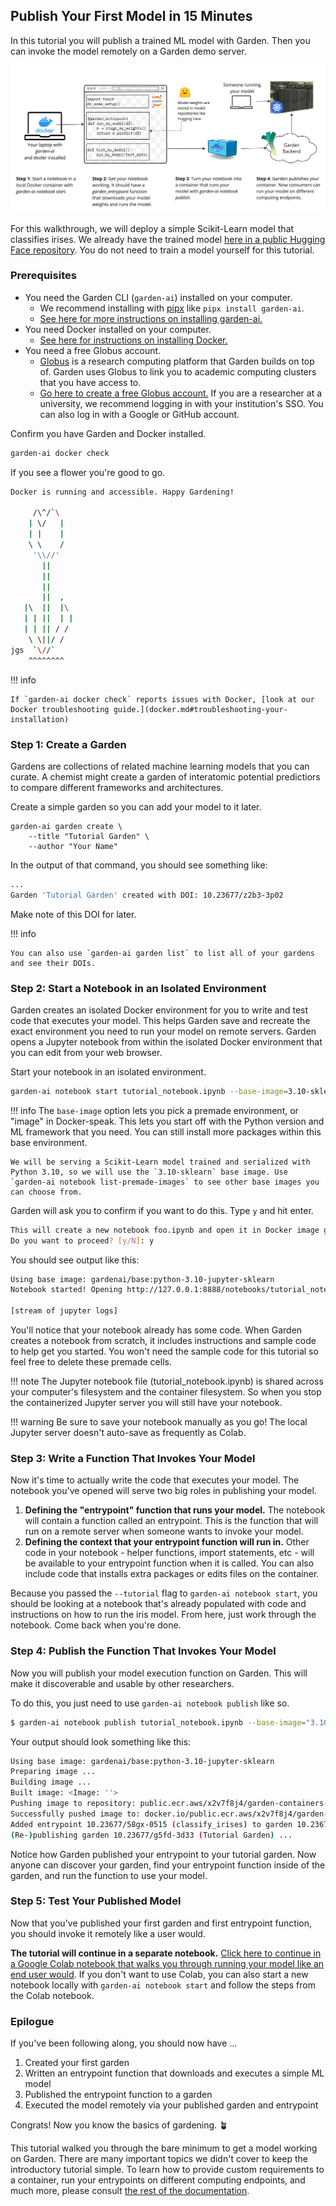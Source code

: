 
## Publish Your First Model in 15 Minutes

In this tutorial you will publish a trained ML model with Garden. Then you can invoke the model remotely on a Garden demo server.

![Box and arrow diagram showing the steps to publish a Garden entrypoint.](./images/Clean-Garden-Diagram.jpg)

For this walkthrough, we will deploy a simple Scikit-Learn model that classifies irises. We already have the trained model [here in a public Hugging Face repository](https://huggingface.co/Garden-AI/sklearn-seedling/tree/main). You do not need to train a model yourself for this tutorial.

### Prerequisites

- You need the Garden CLI (`garden-ai`) installed on your computer.
    - We recommend installing with [pipx](https://github.com/pypa/pipx?tab=readme-ov-file#pipx--install-and-run-python-applications-in-isolated-environments) like `pipx install garden-ai`.
    - [See here for more instructions on installing garden-ai.](user_guide/installation.md)
- You need Docker installed on your computer.
    - [See here for instructions on installing Docker.](user_guide/docker.md)
- You need a free Globus account.
    - [Globus](https://www.globus.org/what-we-do) is a research computing platform that Garden builds on top of. Garden uses Globus to link you to academic computing clusters that you have access to.
    - [Go here to create a free Globus account.](https://app.globus.org/) If you are a researcher at a university, we recommend logging in with your institution's SSO. You can also log in with a Google or GitHub account.

Confirm you have Garden and Docker installed.

```bash
garden-ai docker check
```

If you see a flower you're good to go.

```bash
Docker is running and accessible. Happy Gardening!

     /\^/`\
    | \/   |
    | |    |
    \ \    /
     '\\//'
       ||
       ||
       ||
       ||  ,
   |\  ||  |\
   | | ||  | |
   | | || / /
    \ \||/ /
jgs  `\//`
    ^^^^^^^^
```

!!! info

    If `garden-ai docker check` reports issues with Docker, [look at our Docker troubleshooting guide.](docker.md#troubleshooting-your-installation)

### Step 1: Create a Garden

Gardens are collections of related machine learning models that you can curate. A chemist might create a garden of interatomic potential predictiors to compare different frameworks and architectures.

Create a simple garden so you can add your model to it later.

```
garden-ai garden create \
    --title "Tutorial Garden" \
	--author "Your Name"
```

In the output of that command, you should see something like:
```bash
...
Garden 'Tutorial Garden' created with DOI: 10.23677/z2b3-3p02
```

Make note of this DOI for later.

!!! info

    You can also use `garden-ai garden list` to list all of your gardens and see their DOIs.


### Step 2: Start a Notebook in an Isolated Environment

Garden creates an isolated Docker environment for you to write and test code that executes your model. This helps Garden save and recreate the exact environment you need to run your model on remote servers. Garden opens a Jupyter notebook from within the isolated Docker environment that you can edit from your web browser.

Start your notebook in an isolated environment.

```bash
garden-ai notebook start tutorial_notebook.ipynb --base-image=3.10-sklearn --tutorial
```

!!! info
    The `base-image` option lets you pick a premade environment, or "image" in Docker-speak. This lets you start off with the Python version and ML framework that you need. You can still install more packages within this base environment.

    We will be serving a Scikit-Learn model trained and serialized with Python 3.10, so we will use the `3.10-sklearn` base image. Use `garden-ai notebook list-premade-images` to see other base images you can choose from.

Garden will ask you to confirm if you want to do this. Type `y` and hit enter.

```bash
This will create a new notebook foo.ipynb and open it in Docker image gardenai/base:python-3.10-jupyter-sklearn.
Do you want to proceed? [y/N]: y
```

You should see output like this:

```bash
Using base image: gardenai/base:python-3.10-jupyter-sklearn
Notebook started! Opening http://127.0.0.1:8888/notebooks/tutorial_notebook.ipynb in your default browser (you may need to refresh the page)

[stream of jupyter logs]
```

You'll notice that your notebook already has some code. When Garden creates a notebook from scratch, it includes instructions and sample code to help get you started. You won't need the sample code for this tutorial so feel free to delete these premade cells.

!!! note
    The Jupyter notebook file (tutorial_notebook.ipynb) is shared across your computer's filesystem and the container filesystem. So when you stop the containerized Jupyter server you will still have your notebook.

!!! warning
    Be sure to save your notebook manually as you go! The local Jupyter server doesn't auto-save as frequently as Colab.

### Step 3: Write a Function That Invokes Your Model

Now it's time to actually write the code that executes your model. The notebook you've opened will serve two big roles in publishing your model.

1. **Defining the "entrypoint" function that runs your model.** The notebook will contain a function called an entrypoint. This is the function that will run on a remote server when someone wants to invoke your model.
2. **Defining the context that your entrypoint function will run in.** Other code in your notebook - helper functions, import statements, etc - will be available to your entrypoint function when it is called. You can also include code that installs extra packages or edits files on the container.

Because you passed the `--tutorial` flag to `garden-ai notebook start`, you should be looking at a notebook that's already populated with code and instructions on how to run the iris model. From here, just work through the notebook. Come back when you're done.

### Step 4: Publish the Function That Invokes Your Model

Now you will publish your model execution function on Garden. This will make it discoverable and usable by other researchers.

To do this, you just need to use `garden-ai notebook publish` like so.

```bash
$ garden-ai notebook publish tutorial_notebook.ipynb --base-image="3.10-sklearn"
```

Your output should look something like this:
```bash
Using base image: gardenai/base:python-3.10-jupyter-sklearn
Preparing image ...
Building image ...
Built image: <Image: ''>
Pushing image to repository: public.ecr.aws/x2v7f8j4/garden-containers-dev
Successfully pushed image to: docker.io/public.ecr.aws/x2v7f8j4/garden-containers-dev:tutorial-20240129-101040
Added entrypoint 10.23677/58gx-0515 (classify_irises) to garden 10.23677/g5fd-3d33 (Tutorial Garden)!
(Re-)publishing garden 10.23677/g5fd-3d33 (Tutorial Garden) ...
```

Notice how Garden published your entrypoint to your tutorial garden. Now anyone can discover your garden, find your entrypoint function inside of the garden, and run the function to use your model.

### Step 5: Test Your Published Model

Now that you've published your first garden and first entrypoint function, you should invoke it remotely like a user would.

**The tutorial will continue in a separate notebook.** [Click here to continue in a Google Colab notebook that walks you through running your model like an end user would](https://colab.research.google.com/drive/1VM_SjYFnY1pxxac9ILQuqBT0fl3JADu0?usp=sharing). If you don't want to use Colab, you can also start a new notebook locally with `garden-ai notebook start` and follow the steps from the Colab notebook.

### Epilogue

If you've been following along, you should now have ...

1. Created your first garden
2. Written an entrypoint function that downloads and executes a simple ML model
3. Published the entrypoint function to a garden
4. Executed the model remotely via your published garden and entrypoint

Congrats! Now you know the basics of gardening. 🪴

This tutorial walked you through the bare minimum to get a model working on Garden. There are many important topics we didn't cover to keep the introductory tutorial simple. To learn how to provide custom requirements to a container, run your entrypoints on different computing endpoints, and much more, please consult [the rest of the documentation](https://garden-ai.readthedocs.io/en/latest/).
